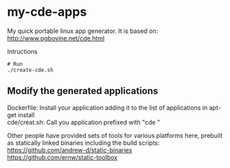 # my-cde-apps

My quick portable linux app generator.
It is based on: http://www.pgbovine.net/cde.html

Intructions
```
# Run
./create-cde.sh
```

## Modify the generated applications
Dockerfile: Install your application adding it to the list of applications
in apt-get install  
cde/creat.sh: Call you application prefixed with "cde "  

Other people have provided sets of tools for various platforms here,
prebuilt as statically linked binaries including the build scripts:  
https://github.com/andrew-d/static-binaries  
https://github.com/ernw/static-toolbox  


 